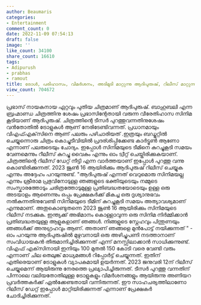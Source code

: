 ```yaml
---
author: Beaumaris
categories:
- Entertainment
comment_count: 0
date: 2022-11-09 07:54:13
draft: false
image: ''
like_count: 34100
share_count: 16610
tags:
- Adipurush
- prabhas
- ramout
title: ട്രോൾ, പരിഹാസം, വിമർശനം, അടിമുടി മാറ്റുന്നു ആദിപുരുഷ്, റിലീസ് മാറ്റുന്നു
view_count: 704672
---
```


പ്രഭാസ് നായകനായ ഏറ്റവും പുതിയ ചിത്രമാണ് ആദിപുരുഷ്. ബാഹുബലി എന്ന ബ്രഹ്മാണ്ഡ ചിത്രത്തിനു ശേഷം പ്രഭാസിന്റേതായി വരുന്ന വീരേതിഹാസ സിനിമ കൂടിയാണ് ആദിപുരുഷ്. ചിത്രത്തിന്റെ ടീസർ പുറത്തുവന്നതിനുശേഷം വൻതോതിൽ ട്രോളുകൾ ആണ് നേരിടേണ്ടിവന്നത്. പ്രധാനമായും വിഎഫ്എക്‌സിനെ ആണ് പലരും പഴിചാരിയത് .ഇത്രയും ബഡ്ജറ്റിൽ ചെയ്യുന്നൊരു ചിത്രം കൊച്ചുടീവിയിൽ പ്രദര്ശിപ്പിക്കേണ്ട കാർട്ടൂൺ ആണോ എന്നാണ് പലരുടെയും ചോദ്യം. ഇപ്പോൾ സിനിമയുടെ ടീമിനെ കുറച്ചുകൂടി സമയം വേണമെന്നും റീലീസ് കുറച്ചു വൈകും എന്നും ഓം ട്വീറ്റ്‌ ചെയ്തിരിക്കുകയാണ്. ചിത്രത്തിന്റെ റിലീസ് ഡേറ്റ് നീട്ടി എന്ന വാർത്തയാണ് ഇപ്പോൾ പുറത്തു വന്നു കൊണ്ടിരിക്കുന്നത്. 2023 ജൂൺ 16 ആയിരിക്കും ആദിപുരുഷ് റിലീസ് ചെയ്യുക എന്നും അദ്ദേഹം പറയുന്നുണ്ട്. "ആദിപുരുഷ് എന്നത് വെറുമൊരു സിനിമയല്ല എന്നും ശ്രീരാമ പ്രഭുവിനോടുള്ള ഞങ്ങളുടെ ഭക്തിയുടെയും നമ്മുടെ സംസ്കാരത്തോടും ചരിത്രത്തോടുമുള്ള പ്രതിബദ്ധതയോടെയും ഉള്ള ഒരു അടയാളം ആണെന്നും ഒപ്പം പ്രേക്ഷകർക്ക് മികച്ച ഒരു ദൃശ്യാനുഭവം നൽകുന്നതിനുവേണ്ടി സിനിമയുടെ ടീമിന് കുറച്ചുകൂടി സമയം അത്യാവശ്യമാണ് എന്നുമാണ്. അതുകൊണ്ടുതന്നെ 2023 ജൂൺ 16 ആയിരിക്കും സിനിമയുടെ റിലീസ് നടക്കുക. ഇന്ത്യക്ക് അഭിമാനം കൊള്ളാവുന്ന ഒരു സിനിമ നിർമ്മിക്കാൻ പ്രതിബദ്ധതയുള്ള ആളുകളാണ് ഞങ്ങൾ. നിങ്ങളുടെ സ്നേഹവും പിന്തുണയും ഞങ്ങൾക്ക് അനുഗ്രഹവും ആണ്. അതാണ് ഞങ്ങളെ മുൻപോട്ട് നയിക്കുന്നത് " - ഓം പറയുന്നു ആദിപുരുഷിൽ മുഴുവനായി ഒരു അഴിച്ചുപണി നടത്താനാണ് സംവിധായകൻ തീരുമാനിച്ചിരിക്കുന്നത് എന്ന് മനസ്സിലാക്കാൻ സാധിക്കുന്നുണ്ട്. വിഎഫ് എക്‌സിനായി ഇനിയും 100 മുതൽ 150 കോടി വരെ വേണ്ടി വരും എന്നാണ് ചില തെലുങ്ക് മാധ്യമങ്ങൾ റിപ്പോർട്ട് ചെയ്യുന്നത്. ഇതിന് എതിരെയാണ് ട്രോളുകൾ വ്യാപകമായി ഉയർന്നത്. 2023 ജനുവരി 12ന് റിലീസ് ചെയ്യുമെന്ന് ആയിരുന്നു നേരത്തെ പ്രഖ്യാപിച്ചിരുന്നത്. ടീസർ പുറത്തു വന്നതിന് പിന്നാലെ വലിയതോതിലുള്ള ട്രോളുകളും വിമർശനങ്ങളും ആയിരുന്നു അണിയറ പ്രവർത്തകർക്ക് ഏൽക്കേണ്ടതായി വന്നിരുന്നത്. ഈ സാഹചര്യത്തിലാണോ റിലീസ് ഡേറ്റ് ഇപ്പോൾ മാറ്റിയിരിക്കുന്നത് എന്നാണ് പ്രേക്ഷകർ ചോദിച്ചിരിക്കുന്നത്.